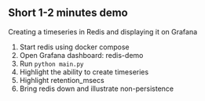 ## Short 1-2 minutes demo

Creating a timeseries in Redis and displaying it on Grafana

1. Start redis using docker compose
2. Open Grafana dashboard: redis-demo
3. Run `python main.py`
4. Highlight the ability to create timeseries
5. Highlight retention_msecs
6. Bring redis down and illustrate non-persistence
